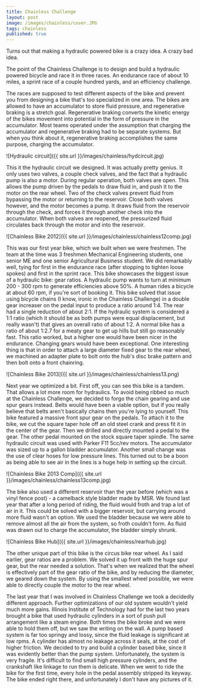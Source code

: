 ```yaml
---
title: Chainless Challenge
layout: post
image: /images/chainless/cover.JPG
tags: chainless
published: true
---
```


Turns out that making a hydraulic powered bike is a crazy idea. A crazy bad idea.

<!-- more -->

The point of the Chainless Challenge is to design and build a hydraulic powered bicycle and race it in three races. An endurance race of about 10 miles, a sprint race of a couple hundred yards, and an efficiency challenge.

The races are supposed to test different aspects of the bike and prevent you from designing a bike that's too specialized in one area. The bikes are allowed to have an accumulator to store fluid pressure, and regenerative braking is a stretch goal. Regenerative braking converts the kinetic energy of the bikes movement into potential in the form of pressure in the accumulator. Most teams operated under the assumption that charging the accumulator and regenerative braking had to be separate systems. But when you think about it, regenerative braking accomplishes the same purpose, charging the accumulator.

![Hydraulic circuit]({{ site.url }}/images/chainless/hydcircuit.jpg)

This it the hydraulic circuit we designed. It was actually pretty genius. It only uses two valves, a couple check valves, and the fact that a hydraulic pump is also a motor. During regular operation, both valves are open. This allows the pump driven by the pedals to draw fluid in, and push it to the motor on the rear wheel. Two of the check valves prevent fluid from bypassing the motor or returning to the reservoir. Close both valves however, and the motor becomes a pump. It draws fluid from the reservoir through the check, and forces it through another check into the accumulator. When both valves are reopened, the pressurized fluid circulates back through the motor and into the reservoir.

![Chainless Bike 2012]({{ site.url }}/images/chainless/chainless12comp.jpg)

This was our first year bike, which we built when we were freshmen. The team at the time was 3 freshmen Mechanical Engineering students, one senior ME and one senior Agricultural Business student. We did remarkably well, tying for first in the endurance race \(after stopping to tighten loose spokes\) and first in the sprint race. This bike showcases the biggest issue of a hydraulic bike: gear ratios. A hydraulic pump wants to turn at minimum 200 - 300 rpm to generate efficiencies above 50%. A human rides a bicycle at about 60 rpm, if you're sort of booking it. This bike solved that issue using bicycle chains \(I know, ironic in the Chainless Challenge\) in a double gear increaser on the pedal input to produce a ratio around 1:4. The rear had a single reduction of about 2:1. If the hydraulic system is considered a 1:1 ratio \(which it should be as both pumps were equal displacement, but really wasn't\) that gives an overall ratio of about 1:2. A normal bike has a ratio of about 1:2.7 for a meaty gear to get up hills but still go reasonably fast. This ratio worked, but a higher one would have been nicer in the endurance. Changing gears would have been exceptional. One interesting thing is that in order to attach a large diameter fixed gear to the rear wheel, we machined an adapter plate to bolt onto the hub's disc brake pattern and then bolt onto a front chainring.

![Chainless Bike 2013]({{ site.url }}/images/chainless/chainless13.png)

Next year we optimized a bit. First off, you can see this bike is a tandem. That allows a lot more room for hydraulics. To avoid being ribbed so much at the Chainless Challenge, we decided to forgo the chain gearing and use spur gears instead. Belts would have been a viable option, but if you really believe that belts aren't basically chains then you're lying to yourself. This bike featured a massive front spur gear on the pedals. To attach it to the bike, we cut the square taper hole off an old steel crank and press fit it in the center of the gear. Then we drilled and directly mounted a pedal to the gear. The other pedal mounted on the stock square taper spindle. The same hydraulic circuit was used with Parker F11 5cc/rev motors. The accumulator was sized up to a gallon bladder accumulator. Another small change was the use of clear hoses for low pressure lines. This turned out to be a boon as being able to see air in the lines is a huge help in setting up the circuit.

![Chainless Bike 2013 Comp]({{ site.url }}/images/chainless/chainless13comp.jpg)

The bike also used a different reservoir than the year before \(which was a vinyl fence post\) - a camelback style bladder made by MSR. We found last year that after a long period of riding, the fluid would froth and trap a lot of air in it. This could be solved with a bigger reservoir, but carrying around more fluid wasn't an option. We used the bladder because we were able to remove almost all the air from the system, so froth couldn't form. As fluid was drawn out to charge the accumulator, the bladder simply shrunk.

![Chainless Bike Hub]({{ site.url }}/images/chainless/rearhub.jpg)

The other unique part of this bike is the circus bike rear wheel. As I said earlier, gear ratios are a problem. We solved it up front with the huge spur gear, but the rear needed a solution. That's when we realized that the wheel is effectively part of the gear ratio of the bike, and by reducing the diameter, we geared down the system. By using the smallest wheel possible, we were able to directly couple the motor to the rear wheel.

The last year that I was involved in Chainless Challenge we took a decidedly different approach. Further optimizations of our old system wouldn't yield much more gains. Illinois Institute of Technology had for the last two years brought a bike that used hydraulic cylinders in a sort of push pull arrangement like a steam engine. Both times the bike broke and we were able to hold them off, but we saw the writing on the wall. A pump based system is far too springy and lossy, since the fluid leakage is significant at low rpms. A cylinder has almost no leakage across it seals, at the cost of higher friction. We decided to try and build a cylinder based bike, since it was evidently better than the pump system. Unfortunately, the system is very fragile. It's difficult to find small high pressure cylinders, and the crankshaft like linkage to run them is delicate. When we went to ride the bike for the first time, every hole in the pedal assembly stripped its keyway. The bike ended right there, and unfortunately I don't have any pictures of it.
